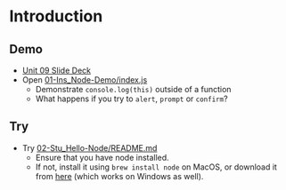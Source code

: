 # Introduction

## Demo

* [Unit 09 Slide Deck](https://docs.google.com/presentation/d/1hXNcmzYqwlhgM-C78vNFKwX10PhW_iwIo0guwzHO48c/edit?usp=sharing)
* Open [01-Ins_Node-Demo/index.js](../activities/01-Ins_Node-Demo/index.js)
  * Demonstrate `console.log(this)` outside of a function
  * What happens if you try to `alert`, `prompt` or `confirm`?

## Try

* Try [02-Stu_Hello-Node/README.md](../activities/02-Stu_Hello-Node/README.md)
  * Ensure that you have node installed.
  * If not, install it using `brew install node` on MacOS, or download it from [here](https://nodejs.org/en/) (which works on Windows as well).
